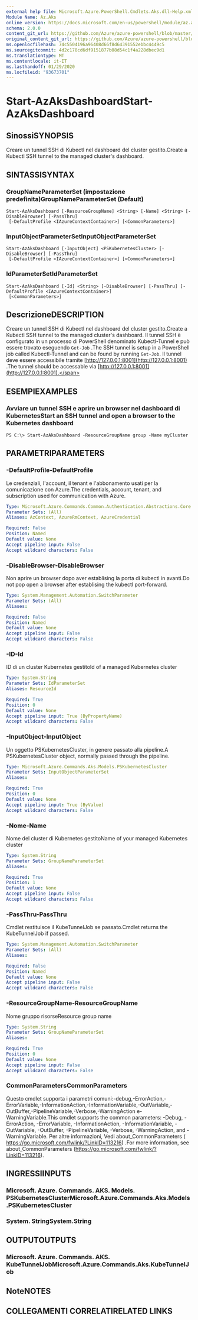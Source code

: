 ```yaml
---
external help file: Microsoft.Azure.PowerShell.Cmdlets.Aks.dll-Help.xml
Module Name: Az.Aks
online version: https://docs.microsoft.com/en-us/powershell/module/az.aks/start-azaksdashboard
schema: 2.0.0
content_git_url: https://github.com/Azure/azure-powershell/blob/master/src/Aks/Aks/help/Start-AzAksDashboard.md
original_content_git_url: https://github.com/Azure/azure-powershell/blob/master/src/Aks/Aks/help/Start-AzAksDashboard.md
ms.openlocfilehash: 74c5504196a96408d66f8d64391552ebbc4449c5
ms.sourcegitcommit: 4d2c178cd6df9151877b08d54c1f4a228dbec9d1
ms.translationtype: MT
ms.contentlocale: it-IT
ms.lasthandoff: 01/29/2020
ms.locfileid: "93673701"
---
```

# <span data-ttu-id="ea4b5-101">Start-AzAksDashboard</span><span class="sxs-lookup"><span data-stu-id="ea4b5-101">Start-AzAksDashboard</span></span>

## <span data-ttu-id="ea4b5-102">Sinossi</span><span class="sxs-lookup"><span data-stu-id="ea4b5-102">SYNOPSIS</span></span>
<span data-ttu-id="ea4b5-103">Creare un tunnel SSH di Kubectl nel dashboard del cluster gestito.</span><span class="sxs-lookup"><span data-stu-id="ea4b5-103">Create a Kubectl SSH tunnel to the managed cluster's dashboard.</span></span>

## <span data-ttu-id="ea4b5-104">SINTASSI</span><span class="sxs-lookup"><span data-stu-id="ea4b5-104">SYNTAX</span></span>

### <span data-ttu-id="ea4b5-105">GroupNameParameterSet (impostazione predefinita)</span><span class="sxs-lookup"><span data-stu-id="ea4b5-105">GroupNameParameterSet (Default)</span></span>
```
Start-AzAksDashboard [-ResourceGroupName] <String> [-Name] <String> [-DisableBrowser] [-PassThru]
 [-DefaultProfile <IAzureContextContainer>] [<CommonParameters>]
```

### <span data-ttu-id="ea4b5-106">InputObjectParameterSet</span><span class="sxs-lookup"><span data-stu-id="ea4b5-106">InputObjectParameterSet</span></span>
```
Start-AzAksDashboard [-InputObject] <PSKubernetesCluster> [-DisableBrowser] [-PassThru]
 [-DefaultProfile <IAzureContextContainer>] [<CommonParameters>]
```

### <span data-ttu-id="ea4b5-107">IdParameterSet</span><span class="sxs-lookup"><span data-stu-id="ea4b5-107">IdParameterSet</span></span>
```
Start-AzAksDashboard [-Id] <String> [-DisableBrowser] [-PassThru] [-DefaultProfile <IAzureContextContainer>]
 [<CommonParameters>]
```

## <span data-ttu-id="ea4b5-108">Descrizione</span><span class="sxs-lookup"><span data-stu-id="ea4b5-108">DESCRIPTION</span></span>
<span data-ttu-id="ea4b5-109">Creare un tunnel SSH di Kubectl nel dashboard del cluster gestito.</span><span class="sxs-lookup"><span data-stu-id="ea4b5-109">Create a Kubectl SSH tunnel to the managed cluster's dashboard.</span></span> <span data-ttu-id="ea4b5-110">Il tunnel SSH è configurato in un processo di PowerShell denominato Kubectl-Tunnel e può essere trovato eseguendo `Get-Job` .</span><span class="sxs-lookup"><span data-stu-id="ea4b5-110">The SSH tunnel is setup in a PowerShell job called Kubectl-Tunnel and can be found by running `Get-Job`.</span></span> <span data-ttu-id="ea4b5-111">Il tunnel deve essere accessibile tramite [http://127.0.0.1:8001](http://127.0.0.1:8001) .</span><span class="sxs-lookup"><span data-stu-id="ea4b5-111">The tunnel should be accessable via [http://127.0.0.1:8001](http://127.0.0.1:8001).</span></span>

## <span data-ttu-id="ea4b5-112">ESEMPI</span><span class="sxs-lookup"><span data-stu-id="ea4b5-112">EXAMPLES</span></span>

### <span data-ttu-id="ea4b5-113">Avviare un tunnel SSH e aprire un browser nel dashboard di Kubernetes</span><span class="sxs-lookup"><span data-stu-id="ea4b5-113">Start an SSH tunnel and open a browser to the Kubernetes dashboard</span></span>
```
PS C:\> Start-AzAksDashboard -ResourceGroupName group -Name myCluster
```

## <span data-ttu-id="ea4b5-114">PARAMETRI</span><span class="sxs-lookup"><span data-stu-id="ea4b5-114">PARAMETERS</span></span>

### <span data-ttu-id="ea4b5-115">-DefaultProfile</span><span class="sxs-lookup"><span data-stu-id="ea4b5-115">-DefaultProfile</span></span>
<span data-ttu-id="ea4b5-116">Le credenziali, l'account, il tenant e l'abbonamento usati per la comunicazione con Azure.</span><span class="sxs-lookup"><span data-stu-id="ea4b5-116">The credentials, account, tenant, and subscription used for communication with Azure.</span></span>

```yaml
Type: Microsoft.Azure.Commands.Common.Authentication.Abstractions.Core.IAzureContextContainer
Parameter Sets: (All)
Aliases: AzContext, AzureRmContext, AzureCredential

Required: False
Position: Named
Default value: None
Accept pipeline input: False
Accept wildcard characters: False
```

### <span data-ttu-id="ea4b5-117">-DisableBrowser</span><span class="sxs-lookup"><span data-stu-id="ea4b5-117">-DisableBrowser</span></span>
<span data-ttu-id="ea4b5-118">Non aprire un browser dopo aver establising la porta di kubectl in avanti.</span><span class="sxs-lookup"><span data-stu-id="ea4b5-118">Do not pop open a browser after establising the kubectl port-forward.</span></span>

```yaml
Type: System.Management.Automation.SwitchParameter
Parameter Sets: (All)
Aliases:

Required: False
Position: Named
Default value: None
Accept pipeline input: False
Accept wildcard characters: False
```

### <span data-ttu-id="ea4b5-119">-ID</span><span class="sxs-lookup"><span data-stu-id="ea4b5-119">-Id</span></span>
<span data-ttu-id="ea4b5-120">ID di un cluster Kubernetes gestito</span><span class="sxs-lookup"><span data-stu-id="ea4b5-120">Id of a managed Kubernetes cluster</span></span>

```yaml
Type: System.String
Parameter Sets: IdParameterSet
Aliases: ResourceId

Required: True
Position: 0
Default value: None
Accept pipeline input: True (ByPropertyName)
Accept wildcard characters: False
```

### <span data-ttu-id="ea4b5-121">-InputObject</span><span class="sxs-lookup"><span data-stu-id="ea4b5-121">-InputObject</span></span>
<span data-ttu-id="ea4b5-122">Un oggetto PSKubernetesCluster, in genere passato alla pipeline.</span><span class="sxs-lookup"><span data-stu-id="ea4b5-122">A PSKubernetesCluster object, normally passed through the pipeline.</span></span>

```yaml
Type: Microsoft.Azure.Commands.Aks.Models.PSKubernetesCluster
Parameter Sets: InputObjectParameterSet
Aliases:

Required: True
Position: 0
Default value: None
Accept pipeline input: True (ByValue)
Accept wildcard characters: False
```

### <span data-ttu-id="ea4b5-123">-Nome</span><span class="sxs-lookup"><span data-stu-id="ea4b5-123">-Name</span></span>
<span data-ttu-id="ea4b5-124">Nome del cluster di Kubernetes gestito</span><span class="sxs-lookup"><span data-stu-id="ea4b5-124">Name of your managed Kubernetes cluster</span></span>

```yaml
Type: System.String
Parameter Sets: GroupNameParameterSet
Aliases:

Required: True
Position: 1
Default value: None
Accept pipeline input: False
Accept wildcard characters: False
```

### <span data-ttu-id="ea4b5-125">-PassThru</span><span class="sxs-lookup"><span data-stu-id="ea4b5-125">-PassThru</span></span>
<span data-ttu-id="ea4b5-126">Cmdlet restituisce il KubeTunnelJob se passato.</span><span class="sxs-lookup"><span data-stu-id="ea4b5-126">Cmdlet returns the KubeTunnelJob if passed.</span></span>

```yaml
Type: System.Management.Automation.SwitchParameter
Parameter Sets: (All)
Aliases:

Required: False
Position: Named
Default value: None
Accept pipeline input: False
Accept wildcard characters: False
```

### <span data-ttu-id="ea4b5-127">-ResourceGroupName</span><span class="sxs-lookup"><span data-stu-id="ea4b5-127">-ResourceGroupName</span></span>
<span data-ttu-id="ea4b5-128">Nome gruppo risorse</span><span class="sxs-lookup"><span data-stu-id="ea4b5-128">Resource group name</span></span>

```yaml
Type: System.String
Parameter Sets: GroupNameParameterSet
Aliases:

Required: True
Position: 0
Default value: None
Accept pipeline input: False
Accept wildcard characters: False
```

### <span data-ttu-id="ea4b5-129">CommonParameters</span><span class="sxs-lookup"><span data-stu-id="ea4b5-129">CommonParameters</span></span>
<span data-ttu-id="ea4b5-130">Questo cmdlet supporta i parametri comuni:-debug,-ErrorAction,-ErrorVariable,-InformationAction,-InformationVariable,-OutVariable,-OutBuffer,-PipelineVariable,-Verbose,-WarningAction e-WarningVariable.</span><span class="sxs-lookup"><span data-stu-id="ea4b5-130">This cmdlet supports the common parameters: -Debug, -ErrorAction, -ErrorVariable, -InformationAction, -InformationVariable, -OutVariable, -OutBuffer, -PipelineVariable, -Verbose, -WarningAction, and -WarningVariable.</span></span> <span data-ttu-id="ea4b5-131">Per altre informazioni, Vedi about_CommonParameters ( https://go.microsoft.com/fwlink/?LinkID=113216) .</span><span class="sxs-lookup"><span data-stu-id="ea4b5-131">For more information, see about_CommonParameters (https://go.microsoft.com/fwlink/?LinkID=113216).</span></span>

## <span data-ttu-id="ea4b5-132">INGRESSI</span><span class="sxs-lookup"><span data-stu-id="ea4b5-132">INPUTS</span></span>

### <span data-ttu-id="ea4b5-133">Microsoft. Azure. Commands. AKS. Models. PSKubernetesCluster</span><span class="sxs-lookup"><span data-stu-id="ea4b5-133">Microsoft.Azure.Commands.Aks.Models.PSKubernetesCluster</span></span>

### <span data-ttu-id="ea4b5-134">System. String</span><span class="sxs-lookup"><span data-stu-id="ea4b5-134">System.String</span></span>

## <span data-ttu-id="ea4b5-135">OUTPUT</span><span class="sxs-lookup"><span data-stu-id="ea4b5-135">OUTPUTS</span></span>

### <span data-ttu-id="ea4b5-136">Microsoft. Azure. Commands. AKS. KubeTunnelJob</span><span class="sxs-lookup"><span data-stu-id="ea4b5-136">Microsoft.Azure.Commands.Aks.KubeTunnelJob</span></span>

## <span data-ttu-id="ea4b5-137">Note</span><span class="sxs-lookup"><span data-stu-id="ea4b5-137">NOTES</span></span>

## <span data-ttu-id="ea4b5-138">COLLEGAMENTI CORRELATI</span><span class="sxs-lookup"><span data-stu-id="ea4b5-138">RELATED LINKS</span></span>
